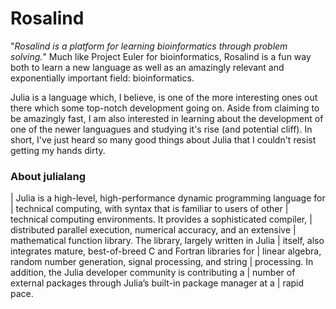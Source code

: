 Rosalind
=================
"_Rosalind is a platform for learning bioinformatics through problem solving._"
Much like Project Euler for bioinformatics, Rosalind is a fun way both to learn
a new language as well as an amazingly relevant and exponentially important
field: bioinformatics.

Julia is a language which, I believe, is one of the more interesting ones out
there which some top-notch development going on. Aside from claiming to be
amazingly fast, I am also interested in learning about the development of one of
the newer languagues and studying it's rise (and potential cliff). In short,
I've just heard so many good things about Julia that I couldn't resist getting
my hands dirty.

### About julialang

  |  Julia is a high-level, high-performance dynamic programming language for
  |  technical computing, with syntax that is familiar to users of other
  |  technical computing environments. It provides a sophisticated compiler,
  |  distributed parallel execution, numerical accuracy, and an extensive
  |  mathematical function library. The library, largely written in Julia
  |  itself, also integrates mature, best-of-breed C and Fortran libraries for
  |  linear algebra, random number generation, signal processing, and string
  |  processing. In addition, the Julia developer community is contributing a
  |  number of external packages through Julia’s built-in package manager at a
  |  rapid pace.
